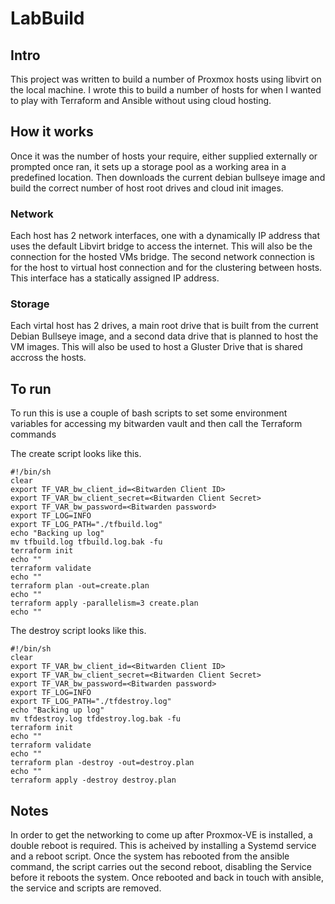 # LabBuild

## Intro
This project was written to build a number of Proxmox hosts using libvirt on the local machine. I wrote this to build a number of hosts for when I wanted to play with Terraform and Ansible without using cloud hosting.

## How it works
Once it was the number of hosts your require, either supplied externally or prompted once ran, it sets up a storage pool as a working area in a predefined location. Then downloads the current debian bullseye image and build the correct number of host root drives and cloud init images.

### Network
Each host has 2 network interfaces, one with a dynamically IP address that uses the default Libvirt bridge to access the internet. This will also be the connection for the hosted VMs bridge. The second network connection is for the host to virtual host connection and for the clustering between hosts. This interface has a statically assigned IP address.

### Storage
Each virtal host has 2 drives, a main root drive that is built from the current Debian Bullseye image, and a second data drive that is planned to host the VM images. This will also be used to host a Gluster Drive that is shared accross the hosts.

## To run
To run this is use a couple of bash scripts to set some environment variables for accessing my bitwarden vault and then call the Terraform commands

The create script looks like this.

```console
#!/bin/sh
clear
export TF_VAR_bw_client_id=<Bitwarden Client ID>
export TF_VAR_bw_client_secret=<Bitwarden Client Secret>
export TF_VAR_bw_password=<Bitwarden password>
export TF_LOG=INFO
export TF_LOG_PATH="./tfbuild.log"
echo "Backing up log"
mv tfbuild.log tfbuild.log.bak -fu
terraform init
echo ""
terraform validate
echo ""
terraform plan -out=create.plan
echo ""
terraform apply -parallelism=3 create.plan 
echo ""
```

The destroy script looks like this.

```console
#!/bin/sh
clear
export TF_VAR_bw_client_id=<Bitwarden Client ID>
export TF_VAR_bw_client_secret=<Bitwarden Client Secret>
export TF_VAR_bw_password=<Bitwarden password>
export TF_LOG=INFO
export TF_LOG_PATH="./tfdestroy.log"
echo "Backing up log"
mv tfdestroy.log tfdestroy.log.bak -fu
terraform init
echo ""
terraform validate
echo ""
terraform plan -destroy -out=destroy.plan
echo ""
terraform apply -destroy destroy.plan
```

## Notes
In order to get the networking to come up after Proxmox-VE is installed, a double reboot is required. This is acheived by installing a Systemd service and a reboot script. Once the system has rebooted from the ansible command, the script carries out the second reboot, disabling the Service before it reboots the system. Once rebooted and back in touch with ansible, the service and scripts are removed.